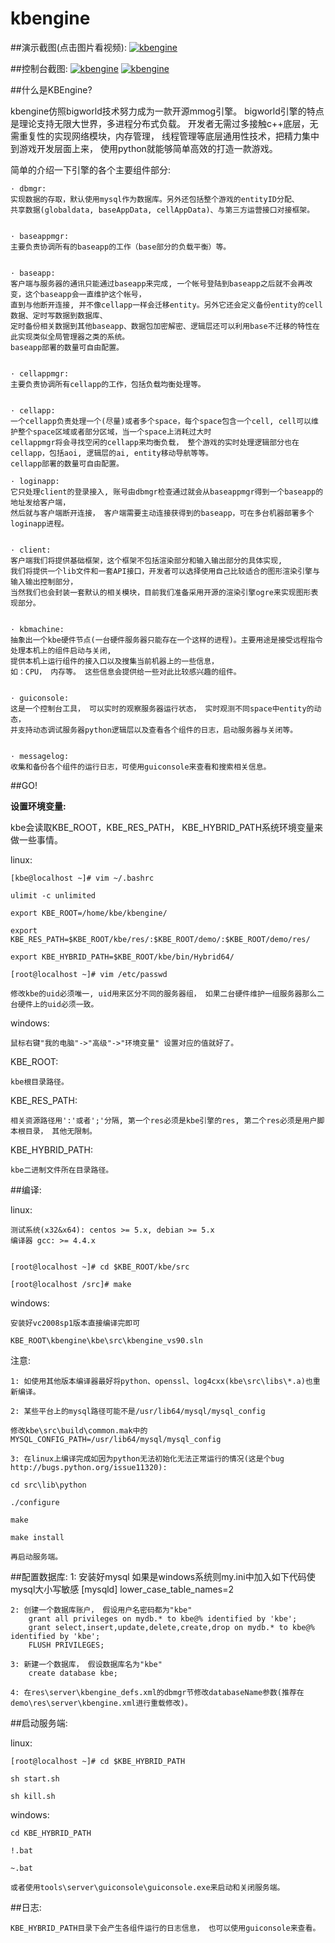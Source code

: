 kbengine
========

##演示截图(点击图片看视频):
[![kbengine](https://github.com/downloads/kbengine/kbengine/demo.jpg)](http://v.youku.com/v_show/id_XMTc2MDcxMDUy.html)

##控制台截图:
[![kbengine](https://github.com/downloads/kbengine/kbengine/guiconsole_debug.jpg)](http://v.youku.com/v_show/id_XMTc2MDcxMDUy.html)
[![kbengine](https://github.com/downloads/kbengine/kbengine/guiconsole_log.jpg)](http://v.youku.com/v_show/id_XMTc2MDcxMDUy.html)

##什么是KBEngine?

kbengine仿照bigworld技术努力成为一款开源mmog引擎。
bigworld引擎的特点是理论支持无限大世界，多进程分布式负载。
开发者无需过多接触c++底层，无需重复性的实现网络模块，内存管理，
线程管理等底层通用性技术，把精力集中到游戏开发层面上来，
使用python就能够简单高效的打造一款游戏。

简单的介绍一下引擎的各个主要组件部分:

	· dbmgr:
	实现数据的存取，默认使用mysql作为数据库。另外还包括整个游戏的entityID分配、
	共享数据(globaldata, baseAppData, cellAppData)、与第三方运营接口对接框架。


	· baseappmgr:
	主要负责协调所有的baseapp的工作（base部分的负载平衡）等。


	· baseapp:
	客户端与服务器的通讯只能通过baseapp来完成, 一个帐号登陆到baseapp之后就不会再改变，这个baseapp会一直维护这个帐号，
	直到与他断开连接, 并不像cellapp一样会迁移entity。另外它还会定义备份entity的cell数据、定时写数据到数据库、
	定时备份相关数据到其他baseapp、数据包加密解密、逻辑层还可以利用base不迁移的特性在此实现类似全局管理器之类的系统。
	baseapp部署的数量可自由配置。


	· cellappmgr:
	主要负责协调所有cellapp的工作，包括负载均衡处理等。


	· cellapp:
	一个cellapp负责处理一个(尽量)或者多个space，每个space包含一个cell, cell可以维护整个space区域或者部分区域，当一个space上消耗过大时
	cellappmgr将会寻找空闲的cellapp来均衡负载， 整个游戏的实时处理逻辑部分也在cellapp，包括aoi, 逻辑层的ai, entity移动导航等等。 
	cellapp部署的数量可自由配置。

	· loginapp:
	它只处理client的登录接入, 账号由dbmgr检查通过就会从baseappmgr得到一个baseapp的地址发给客户端，
	然后就与客户端断开连接， 客户端需要主动连接获得到的baseapp，可在多台机器部署多个loginapp进程。 


	· client:
	客户端我们将提供基础框架，这个框架不包括渲染部分和输入输出部分的具体实现, 
	我们将提供一个lib文件和一套API接口，开发者可以选择使用自己比较适合的图形渲染引擎与输入输出控制部分， 
	当然我们也会封装一套默认的相关模块，目前我们准备采用开源的渲染引擎ogre来实现图形表现部分。 


	· kbmachine:
	抽象出一个kbe硬件节点(一台硬件服务器只能存在一个这样的进程)。主要用途是接受远程指令处理本机上的组件启动与关闭, 
	提供本机上运行组件的接入口以及搜集当前机器上的一些信息， 
	如：CPU， 内存等。 这些信息会提供给一些对此比较感兴趣的组件。 


	· guiconsole: 
	这是一个控制台工具， 可以实时的观察服务器运行状态， 实时观测不同space中entity的动态，
	并支持动态调试服务器python逻辑层以及查看各个组件的日志，启动服务器与关闭等。 


	· messagelog: 
	收集和备份各个组件的运行日志，可使用guiconsole来查看和搜索相关信息。
##GO!


**设置环境变量:**

kbe会读取KBE_ROOT，KBE_RES_PATH， KBE_HYBRID_PATH系统环境变量来做一些事情。


linux:

	[kbe@localhost ~]# vim ~/.bashrc

	ulimit -c unlimited

	export KBE_ROOT=/home/kbe/kbengine/

	export KBE_RES_PATH=$KBE_ROOT/kbe/res/:$KBE_ROOT/demo/:$KBE_ROOT/demo/res/

	export KBE_HYBRID_PATH=$KBE_ROOT/kbe/bin/Hybrid64/

	[root@localhost ~]# vim /etc/passwd
	
	修改kbe的uid必须唯一, uid用来区分不同的服务器组， 如果二台硬件维护一组服务器那么二台硬件上的uid必须一致。
windows:

	鼠标右键"我的电脑"->"高级"->"环境变量" 设置对应的值就好了。



KBE_ROOT:

	kbe根目录路径。


KBE_RES_PATH:

	相关资源路径用':'或者';'分隔, 第一个res必须是kbe引擎的res, 第二个res必须是用户脚本根目录， 其他无限制。


KBE_HYBRID_PATH:

	kbe二进制文件所在目录路径。



##编译:

linux:

	测试系统(x32&x64): centos >= 5.x, debian >= 5.x
	编译器 gcc: >= 4.4.x


	[root@localhost ~]# cd $KBE_ROOT/kbe/src

	[root@localhost /src]# make


windows:

	安装好vc2008sp1版本直接编译完即可

	KBE_ROOT\kbengine\kbe\src\kbengine_vs90.sln

注意: 

	1: 如使用其他版本编译器最好将python、openssl、log4cxx(kbe\src\libs\*.a)也重新编译。

	2: 某些平台上的mysql路径可能不是/usr/lib64/mysql/mysql_config

	修改kbe\src\build\common.mak中的MYSQL_CONFIG_PATH=/usr/lib64/mysql/mysql_config

	3: 在linux上编译完成如因为python无法初始化无法正常运行的情况(这是个bug http://bugs.python.org/issue11320):

	cd src\lib\python

	./configure

	make

	make install

	再启动服务端。


##配置数据库:
	1: 安装好mysql
		如果是windows系统则my.ini中加入如下代码使mysql大小写敏感
		[mysqld]
		lower_case_table_names=2

	2: 创建一个数据库账户， 假设用户名密码都为"kbe"
		grant all privileges on mydb.* to kbe@% identified by 'kbe';
		grant select,insert,update,delete,create,drop on mydb.* to kbe@% identified by 'kbe';
		FLUSH PRIVILEGES;

	3: 新建一个数据库， 假设数据库名为"kbe"
		create database kbe;

	4: 在res\server\kbengine_defs.xml的dbmgr节修改databaseName参数(推荐在demo\res\server\kbengine.xml进行重载修改)。



##启动服务端:


linux:

	[root@localhost ~]# cd $KBE_HYBRID_PATH

	sh start.sh

	sh kill.sh


windows:

	cd KBE_HYBRID_PATH

	!.bat

	~.bat

	或者使用tools\server\guiconsole\guiconsole.exe来启动和关闭服务端。

##日志:

	KBE_HYBRID_PATH目录下会产生各组件运行的日志信息， 也可以使用guiconsole来查看。
